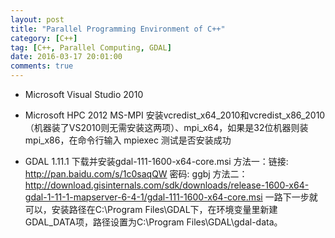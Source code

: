 ```yaml
---
layout: post
title: "Parallel Programming Environment of C++"
category: [C++]
tag: [C++, Parallel Computing, GDAL]
date: 2016-03-17 20:01:00
comments: true
---
```


- Microsoft Visual Studio 2010
- Microsoft HPC 2012 MS-MPI
安装vcredist_x64_2010和vcredist_x86_2010（机器装了VS2010则无需安装这两项）、mpi_x64，如果是32位机器则装mpi_x86，在命令行输入 mpiexec 测试是否安装成功

- GDAL 1.11.1
下载并安装gdal-111-1600-x64-core.msi
方法一：链接: http://pan.baidu.com/s/1c0saqQW 密码: ggbj
方法二：http://download.gisinternals.com/sdk/downloads/release-1600-x64-gdal-1-11-1-mapserver-6-4-1/gdal-111-1600-x64-core.msi
一路下一步就可以，安装路径在C:\Program Files\GDAL下，在环境变量里新建GDAL_DATA项，路径设置为C:\Program Files\GDAL\gdal-data。
